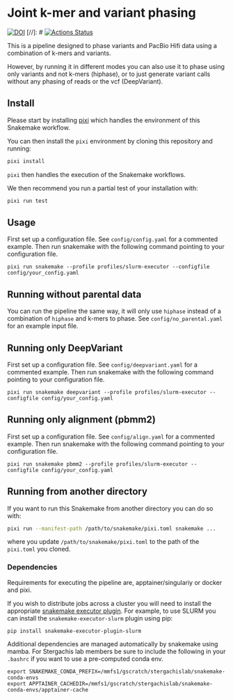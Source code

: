 # Joint k-mer and variant phasing

[![DOI](https://zenodo.org/badge/636406459.svg)](https://zenodo.org/doi/10.5281/zenodo.10655504)
[//]: # [![Actions Status](https://github.com/mrvollger/k-mer-variant-phasing/workflows/CI/badge.svg)](https://github.com/mrvollger/k-mer-variant-phasing/actions)

This is a pipeline designed to phase variants and PacBio Hifi data using a combination of k-mers and variants.

However, by running it in different modes you can also use it to phase using only variants and not k-mers (hiphase), or to just generate variant calls without any phasing of reads or the vcf (DeepVariant).

## Install

Please start by installing [pixi](https://pixi.sh/latest/) which handles the environment of this Snakemake workflow.

You can then install the `pixi` environment by cloning this repository and running:

```bash
pixi install
```

`pixi` then handles the execution of the Snakemake workflows.

We then recommend you run a partial test of your installation with:

```bash
pixi run test
```

## Usage

First set up a configuration file. See `config/config.yaml` for a commented example.
Then run snakemake with the following command pointing to your configuration file.

```
pixi run snakemake --profile profiles/slurm-executor --configfile config/your_config.yaml
```

## Running without parental data

You can run the pipeline the same way, it will only use `hiphase` instead of a combination of `hiphase` and k-mers to phase.
See `config/no_parental.yaml` for an example input file.

## Running only DeepVariant

First set up a configuration file. See `config/deepvariant.yaml` for a commented example.
Then run snakemake with the following command pointing to your configuration file.

```
pixi run snakemake deepvariant --profile profiles/slurm-executor --configfile config/your_config.yaml
```

## Running only alignment (pbmm2)

First set up a configuration file. See `config/align.yaml` for a commented example.
Then run snakemake with the following command pointing to your configuration file.

```
pixi run snakemake pbmm2 --profile profiles/slurm-executor --configfile config/your_config.yaml
```

## Running from another directory

If you want to run this Snakemake from another directory you can do so with:

```bash
pixi run --manifest-path /path/to/snakemake/pixi.toml snakemake ...
```

where you update `/path/to/snakemake/pixi.toml` to the path of the `pixi.toml` you cloned.

### Dependencies

Requirements for executing the pipeline are, apptainer/singulariy or docker and pixi.

If you wish to distribute jobs across a cluster you will need to install the appropriate [snakemake executor plugin](https://snakemake.github.io/snakemake-plugin-catalog/). For example, to use SLURM you can install the `snakemake-executor-slurm` plugin using pip:

```
pip install snakemake-executor-plugin-slurm
```

Additional dependencies are managed automatically by snakemake using mamba. For Stergachis lab members be sure to include the following in your `.bashrc` if you want to use a pre-computed conda env.

```
export SNAKEMAKE_CONDA_PREFIX=/mmfs1/gscratch/stergachislab/snakemake-conda-envs
export APPTAINER_CACHEDIR=/mmfs1/gscratch/stergachislab/snakemake-conda-envs/apptainer-cache
```

